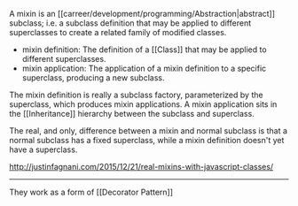 A mixin is an [[carreer/development/programming/Abstraction|abstract]] subclass; i.e. a subclass definition that may be applied to different superclasses to create a related family of modified classes.

- mixin definition: The definition of a [[Class]] that may be applied to different superclasses.
- mixin application: The application of a mixin definition to a specific superclass, producing a new subclass.

The mixin definition is really a subclass factory, parameterized by the superclass, which produces mixin applications. A mixin application sits in the [[Inheritance]] hierarchy between the subclass and superclass.

The real, and only, difference between a mixin and normal subclass is that a normal subclass has a fixed superclass, while a mixin definition doesn't yet have a superclass. 

http://justinfagnani.com/2015/12/21/real-mixins-with-javascript-classes/

---

They work as a form of [[Decorator Pattern]]